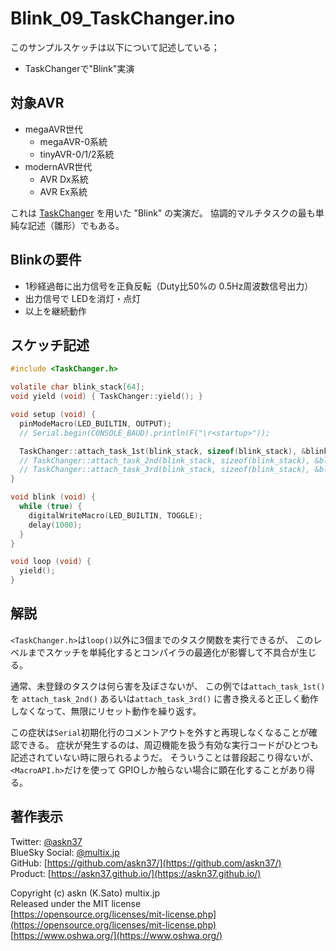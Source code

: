 # Blink_09_TaskChanger.ino

このサンプルスケッチは以下について記述している；

- TaskChangerで"Blink"実演

## 対象AVR

- megaAVR世代
  - megaAVR-0系統
  - tinyAVR-0/1/2系統
- modernAVR世代
  - AVR Dx系統
  - AVR Ex系統

これは
[TaskChanger](https://github.com/askn37/askn37.github.io/wiki/TaskChanger)
を用いた "Blink" の実演だ。
協調的マルチタスクの最も単純な記述（雛形）でもある。

## Blinkの要件

- 1秒経過毎に出力信号を正負反転（Duty比50%の 0.5Hz周波数信号出力）
- 出力信号で LEDを消灯・点灯
- 以上を継続動作

## スケッチ記述

```c
#include <TaskChanger.h>

volatile char blink_stack[64];
void yield (void) { TaskChanger::yield(); }

void setup (void) {
  pinModeMacro(LED_BUILTIN, OUTPUT);
  // Serial.begin(CONSOLE_BAUD).println(F("\r<startup>"));

  TaskChanger::attach_task_1st(blink_stack, sizeof(blink_stack), &blink);
  // TaskChanger::attach_task_2nd(blink_stack, sizeof(blink_stack), &blink);
  // TaskChanger::attach_task_3rd(blink_stack, sizeof(blink_stack), &blink);
}

void blink (void) {
  while (true) {
    digitalWriteMacro(LED_BUILTIN, TOGGLE);
    delay(1000);
  }
}

void loop (void) {
  yield();
}
```

## 解説

`<TaskChanger.h>`は`loop()`以外に3個までのタスク関数を実行できるが、
このレベルまでスケッチを単純化するとコンパイラの最適化が影響して不具合が生じる。

通常、未登録のタスクは何ら害を及ぼさないが、
この例では`attach_task_1st()`を
`attach_task_2nd()`
あるいは`attach_task_3rd()`
に書き換えると正しく動作しなくなって、無限にリセット動作を繰り返す。

この症状は`Serial`初期化行のコメントアウトを外すと再現しなくなることが確認できる。
症状が発生するのは、周辺機能を扱う有効な実行コードがひとつも記述されていない時に限られるようだ。
そういうことは普段起こり得ないが、`<MacroAPI.h>`だけを使って GPIOしか触らない場合に顕在化することがあり得る。

## 著作表示

Twitter: [@askn37](https://twitter.com/askn37) \
BlueSky Social: [@multix.jp](https://bsky.app/profile/multix.jp) \
GitHub: [https://github.com/askn37/](https://github.com/askn37/) \
Product: [https://askn37.github.io/](https://askn37.github.io/)

Copyright (c) askn (K.Sato) multix.jp \
Released under the MIT license \
[https://opensource.org/licenses/mit-license.php](https://opensource.org/licenses/mit-license.php) \
[https://www.oshwa.org/](https://www.oshwa.org/)
